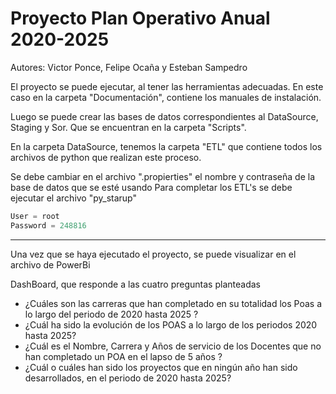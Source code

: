 # Proyecto Plan Operativo Anual 2020-2025

Autores: Victor Ponce, Felipe Ocaña y Esteban Sampedro

El proyecto se puede ejecutar, al tener las herramientas adecuadas. En este caso en la carpeta "Documentación", contiene los manuales de instalación.

Luego se puede crear las bases de datos correspondientes al DataSource, Staging y Sor. Que se encuentran en la carpeta "Scripts".

En la carpeta DataSource, tenemos la carpeta "ETL" que contiene todos los archivos de python que realizan este proceso. 

Se debe cambiar en el archivo ".propierties" el nombre y contraseña de la base de datos que se esté usando
Para completar los ETL's se debe ejecutar el archivo "py_starup" 

```python
User = root
Password = 248816
```
----------------------

Una vez que se haya ejecutado el proyecto, se puede visualizar en el archivo de PowerBi

DashBoard, que responde a las cuatro preguntas planteadas

- ¿Cuáles son las carreras que han completado en su totalidad los Poas a lo largo del periodo de 2020 hasta 2025 ? 
- ¿Cuál ha sido la evolución de los POAS a lo largo de los periodos 2020 hasta 2025?
- ¿Cuál es el Nombre, Carrera y Años de servicio de los Docentes que no han completado un POA en el lapso de 5 años ? 
- ¿Cuál o cuáles han sido los proyectos que en ningún año han sido desarrollados, en el periodo de 2020 hasta 2025?


